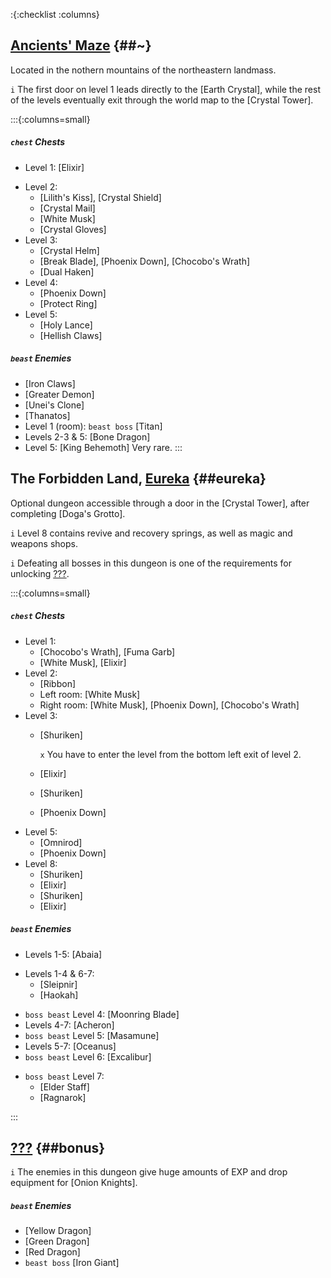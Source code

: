 :{:checklist :columns}

## [Ancients' Maze](@~) {##~}
Located in the nothern mountains of the northeastern landmass.

`i` The first door on level 1 leads directly to the [Earth Crystal], while the rest of the levels eventually exit through the world map to the [Crystal Tower].

:::{:columns=small}
##### `chest` Chests
* Level 1: [Elixir]
- Level 2:
  * [Lilith's Kiss], [Crystal Shield]
  * [Crystal Mail]
  * [White Musk]
  * [Crystal Gloves]
- Level 3:
  * [Crystal Helm]
  * [Break Blade], [Phoenix Down], [Chocobo's Wrath]
  * [Dual Haken]
- Level 4:
  * [Phoenix Down]
  * [Protect Ring]
- Level 5:
  * [Holy Lance]
  * [Hellish Claws]
##### `beast` Enemies
* [Iron Claws]
* [Greater Demon]
* [Unei's Clone]
* [Thanatos]
* Level 1 (room): `beast boss` [Titan]
* Levels 2-3 & 5: [Bone Dragon]
* Level 5: [King Behemoth]
  Very rare.
:::


## The Forbidden Land, [Eureka](@~) {##eureka}
Optional dungeon accessible through a door in the [Crystal Tower], after completing [Doga's Grotto].

`i` Level 8 contains revive and recovery springs, as well as magic and weapons shops.

`i` Defeating all bosses in this dungeon is one of the requirements for unlocking [???](bonus).

:::{:columns=small}
##### `chest` Chests
- Level 1:
  * [Chocobo's Wrath], [Fuma Garb]
  * [White Musk], [Elixir]
- Level 2:
  * [Ribbon]
  * Left room: [White Musk]
  * Right room: [White Musk], [Phoenix Down], [Chocobo's Wrath]
- Level 3:
  * [Shuriken]
  
    `x` You have to enter the level from the bottom left exit of level 2.
  * [Elixir]
  * [Shuriken]
  * [Phoenix Down]
- Level 5:
  * [Omnirod]
  * [Phoenix Down]
- Level 8:
  * [Shuriken]
  * [Elixir]
  * [Shuriken]
  * [Elixir]

##### `beast` Enemies
* Levels 1-5: [Abaia]
- Levels 1-4 & 6-7:
  * [Sleipnir]
  * [Haokah]
* `boss beast` Level 4: [Moonring Blade]
* Levels 4-7: [Acheron]
* `boss beast` Level 5: [Masamune]
* Levels 5-7: [Oceanus]
* `boss beast` Level 6: [Excalibur]
- `boss beast` Level 7:
  * [Elder Staff]
  * [Ragnarok]

:::


## [???](@~) {##bonus}

`i` The enemies in this dungeon give huge amounts of EXP and drop equipment for [Onion Knights].

##### `beast` Enemies
* [Yellow Dragon]
* [Green Dragon]
* [Red Dragon]
* `beast boss` [Iron Giant]